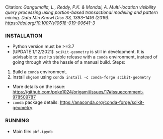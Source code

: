 Citation:
_Gangumalla, L., Reddy, P.K. & Mondal, A. Multi-location visibility query processing using portion-based transactional modeling and pattern mining. Data Min Knowl Disc 33, 1393–1416 (2019). https://doi.org/10.1007/s10618-019-00641-3_


### INSTALLATION
- Python version must be >=3.7
- [UPDATE 1/12/2021]: `scikit-geometry` is still in development. It is advisable to use its stable release with a
`conda` environment, instead of going through with the hassle of a manual build.
Steps:
1. Build a `conda` environment.
2. Install `skgeom` using `conda install -c conda-forge scikit-geometry`

- More details on the issue:
    https://github.com/poke1024/origami/issues/17#issuecomment-978509787
- `conda` package details:
    https://anaconda.org/conda-forge/scikit-geometry

### RUNNING
- Main file: `pbf.ipynb`
